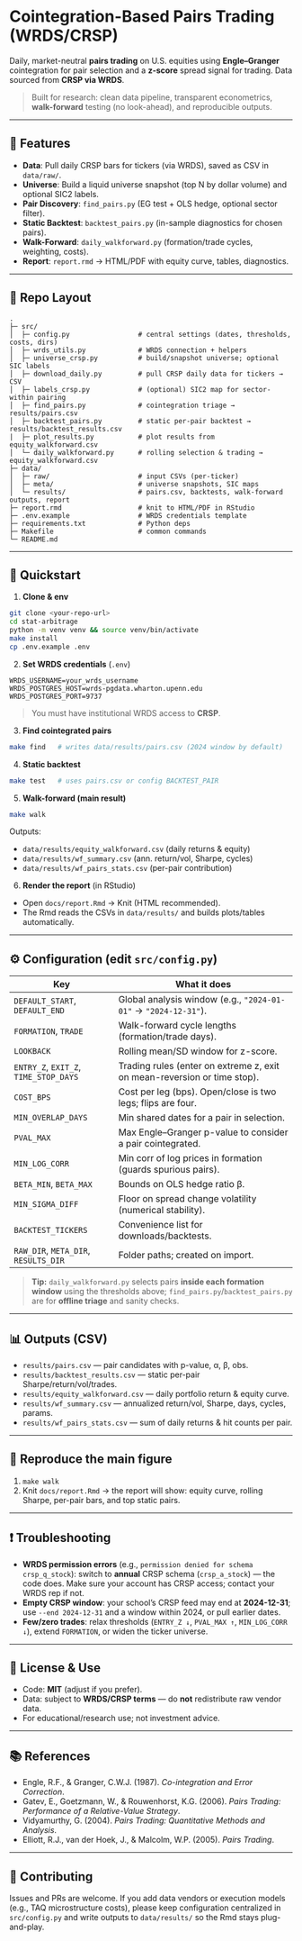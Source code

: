 # Cointegration-Based Pairs Trading (WRDS/CRSP)

Daily, market-neutral **pairs trading** on U.S. equities using **Engle–Granger** cointegration for pair selection and a **z-score** spread signal for trading.
Data sourced from **CRSP via WRDS**.

> Built for research: clean data pipeline, transparent econometrics, **walk-forward** testing (no look-ahead), and reproducible outputs.

---

## 🔧 Features

* **Data**: Pull daily CRSP bars for tickers (via WRDS), saved as CSV in `data/raw/`.
* **Universe**: Build a liquid universe snapshot (top N by dollar volume) and optional SIC2 labels.
* **Pair Discovery**: `find_pairs.py` (EG test + OLS hedge, optional sector filter).
* **Static Backtest**: `backtest_pairs.py` (in-sample diagnostics for chosen pairs).
* **Walk-Forward**: `daily_walkforward.py` (formation/trade cycles, weighting, costs).
* **Report**: `report.rmd` → HTML/PDF with equity curve, tables, diagnostics.

---

## 📁 Repo Layout

```
.
├─ src/
│  ├─ config.py                 # central settings (dates, thresholds, costs, dirs)
│  ├─ wrds_utils.py             # WRDS connection + helpers
│  ├─ universe_crsp.py          # build/snapshot universe; optional SIC labels
│  ├─ download_daily.py         # pull CRSP daily data for tickers → CSV
│  ├─ labels_crsp.py            # (optional) SIC2 map for sector-within pairing
│  ├─ find_pairs.py             # cointegration triage → results/pairs.csv
│  ├─ backtest_pairs.py         # static per-pair backtest → results/backtest_results.csv
|  ├─ plot_results.py           # plot results from equity_walkforward.csv
│  └─ daily_walkforward.py      # rolling selection & trading → equity_walkforward.csv
├─ data/
│  ├─ raw/                      # input CSVs (per-ticker)
│  ├─ meta/                     # universe snapshots, SIC maps
│  └─ results/                  # pairs.csv, backtests, walk-forward outputs, report
├─ report.rmd                   # knit to HTML/PDF in RStudio
├─ .env.example                 # WRDS credentials template
├─ requirements.txt             # Python deps
├─ Makefile                     # common commands
└─ README.md
```

---

## 🚀 Quickstart

1. **Clone & env**

```bash
git clone <your-repo-url>
cd stat-arbitrage
python -m venv venv && source venv/bin/activate
make install
cp .env.example .env
```

2. **Set WRDS credentials** (`.env`)

```env
WRDS_USERNAME=your_wrds_username
WRDS_POSTGRES_HOST=wrds-pgdata.wharton.upenn.edu
WRDS_POSTGRES_PORT=9737
```

> You must have institutional WRDS access to **CRSP**.

3. **Find cointegrated pairs**

```bash
make find   # writes data/results/pairs.csv (2024 window by default)
```

4. **Static backtest**

```bash
make test   # uses pairs.csv or config BACKTEST_PAIR
```

5. **Walk-forward (main result)**

```bash
make walk
```

Outputs:

* `data/results/equity_walkforward.csv` (daily returns & equity)
* `data/results/wf_summary.csv` (ann. return/vol, Sharpe, cycles)
* `data/results/wf_pairs_stats.csv` (per-pair contribution)

6. **Render the report** (in RStudio)

* Open `docs/report.Rmd` → Knit (HTML recommended).
* The Rmd reads the CSVs in `data/results/` and builds plots/tables automatically.

---

## ⚙️ Configuration (edit `src/config.py`)

| Key                                   | What it does                                                             |
| ------------------------------------- | ------------------------------------------------------------------------ |
| `DEFAULT_START`, `DEFAULT_END`        | Global analysis window (e.g., `"2024-01-01"` → `"2024-12-31"`).          |
| `FORMATION`, `TRADE`                  | Walk-forward cycle lengths (formation/trade days).                       |
| `LOOKBACK`                            | Rolling mean/SD window for z-score.                                      |
| `ENTRY_Z`, `EXIT_Z`, `TIME_STOP_DAYS` | Trading rules (enter on extreme z, exit on mean-reversion or time stop). |
| `COST_BPS`                            | Cost per leg (bps). Open/close is two legs; flips are four.              |
| `MIN_OVERLAP_DAYS`                    | Min shared dates for a pair in selection.                                |
| `PVAL_MAX`                            | Max Engle–Granger p-value to consider a pair cointegrated.               |
| `MIN_LOG_CORR`                        | Min corr of log prices in formation (guards spurious pairs).             |
| `BETA_MIN`, `BETA_MAX`                | Bounds on OLS hedge ratio β.                                             |
| `MIN_SIGMA_DIFF`                      | Floor on spread change volatility (numerical stability).                 |
| `BACKTEST_TICKERS`                    | Convenience list for downloads/backtests.                                |
| `RAW_DIR`, `META_DIR`, `RESULTS_DIR`  | Folder paths; created on import.                                         |

> **Tip:** `daily_walkforward.py` selects pairs **inside each formation window** using the thresholds above; `find_pairs.py`/`backtest_pairs.py` are for **offline triage** and sanity checks.

---

## 📊 Outputs (CSV)

* `results/pairs.csv` — pair candidates with p-value, α, β, obs.
* `results/backtest_results.csv` — static per-pair Sharpe/return/vol/trades.
* `results/equity_walkforward.csv` — daily portfolio return & equity curve.
* `results/wf_summary.csv` — annualized return/vol, Sharpe, days, cycles, params.
* `results/wf_pairs_stats.csv` — sum of daily returns & hit counts per pair.

---

## 🧪 Reproduce the main figure

1. `make walk`
2. Knit `docs/report.Rmd` → the report will show: equity curve, rolling Sharpe, per-pair bars, and top static pairs.

---

## ❗ Troubleshooting

* **WRDS permission errors** (e.g., `permission denied for schema crsp_q_stock`): switch to **annual** CRSP schema (`crsp_a_stock`) — the code does. Make sure your account has CRSP access; contact your WRDS rep if not.
* **Empty CRSP window**: your school’s CRSP feed may end at **2024-12-31**; use `--end 2024-12-31` and a window within 2024, or pull earlier dates.
* **Few/zero trades**: relax thresholds (`ENTRY_Z ↓`, `PVAL_MAX ↑`, `MIN_LOG_CORR ↓`), extend `FORMATION`, or widen the ticker universe.

---

## 📄 License & Use

* Code: **MIT** (adjust if you prefer).
* Data: subject to **WRDS/CRSP terms** — do **not** redistribute raw vendor data.
* For educational/research use; not investment advice.

---

## 📚 References

* Engle, R.F., & Granger, C.W\.J. (1987). *Co-integration and Error Correction*.
* Gatev, E., Goetzmann, W., & Rouwenhorst, K.G. (2006). *Pairs Trading: Performance of a Relative-Value Strategy*.
* Vidyamurthy, G. (2004). *Pairs Trading: Quantitative Methods and Analysis*.
* Elliott, R.J., van der Hoek, J., & Malcolm, W\.P. (2005). *Pairs Trading*.

---

## 🤝 Contributing

Issues and PRs are welcome. If you add data vendors or execution models (e.g., TAQ microstructure costs), please keep configuration centralized in `src/config.py` and write outputs to `data/results/` so the Rmd stays plug-and-play.
